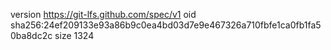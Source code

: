 version https://git-lfs.github.com/spec/v1
oid sha256:24ef209133e93a86b9c0ea4bd03d7e9e467326a710fbfe1ca0fb1fa50ba8dc2c
size 1324
